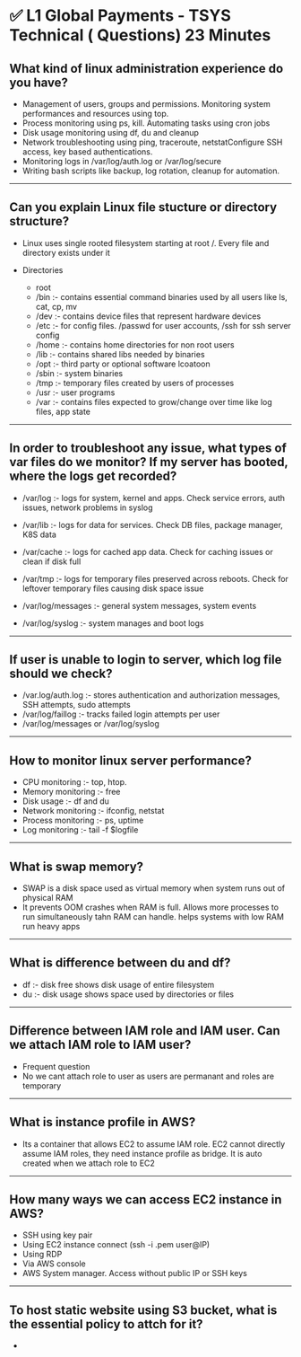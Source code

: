 # ✅ L1 Global Payments - TSYS Technical ( Questions) 23 Minutes

What kind of linux administration experience do you have?
-
- Management of users, groups and permissions. Monitoring system performances and resources using top.
- Process monitoring using ps, kill. Automating tasks using cron jobs
- Disk usage monitoring using df, du and cleanup
- Network troubleshooting using ping, traceroute, netstatConfigure SSH access, key based authentications.
- Monitoring logs in /var/log/auth.log or /var/log/secure
- Writing bash scripts like backup, log rotation, cleanup for automation.

----------------------------------------------

Can you explain Linux file stucture or directory structure?
-
- Linux uses single rooted filesystem starting at root /. Every file and directory exists under it

- Directories
  - root
  - /bin :- contains essential command binaries used by all users like ls, cat, cp, mv
  - /dev :- contains device files that represent hardware devices
  - /etc :- for config files. /passwd for user accounts, /ssh for ssh server config
  - /home :- contains home directories for non root users
  - /lib :- contains shared libs needed by binaries
  - /opt :- third party or optional software lcoatoon
  - /sbin :- system binaries
  - /tmp :- temporary files created by users of processes
  - /usr :- user programs
  - /var :- contains files expected to grow/change over time like log files, app state
 
----------------------------------------------

In order to troubleshoot any issue, what types of var files do we monitor? If my server has booted, where the logs get recorded?
-
- /var/log :- logs for system, kernel and apps. Check service errors, auth issues, network problems in syslog
- /var/lib :- logs for data for services. Check DB files, package manager, K8S data
- /var/cache :- logs for cached app data. Check for caching issues or clean if disk full
- /var/tmp :- logs for temporary files preserved across reboots. Check for leftover temporary files causing disk space issue

- /var/log/messages :- general system messages, system events
- /var/log/syslog :- system manages and boot logs

----------------------------------------------

If user is unable to login to server, which log file should we check?
-
- /var.log/auth.log :- stores authentication and authorization messages, SSH attempts, sudo attempts
- /var/log/faillog :- tracks failed login attempts per user
- /var/log/messages or /var/log/syslog

----------------------------------------------

How to monitor linux server performance?
-
- CPU monitoring :- top, htop.
- Memory monitoring :- free
- Disk usage :- df and du
- Network monitoring :- ifconfig, netstat
- Process monitoring :- ps, uptime
- Log monitoring :- tail -f $logfile

----------------------------------------------

What is swap memory?
-
- SWAP is a disk space used as virtual memory when system runs out of physical RAM
- It prevents OOM crashes when RAM is full. Allows more processes to run simultaneously tahn RAM can handle. helps systems with low RAM run heavy apps

----------------------------------------------

What is difference between du and df?
-
- df :- disk free shows disk usage of entire filesystem
- du :- disk usage shows space used by directories or files

----------------------------------------------

Difference between IAM role and IAM user. Can we attach IAM role to IAM user?
- 
- Frequent question
- No we cant attach role to user as users are permanant and roles are temporary

----------------------------------------------

What is instance profile in AWS?
-
- Its a container that allows EC2 to assume IAM role. EC2 cannot directly assume IAM roles, they need instance profile as bridge. It is auto created when we attach role to EC2

----------------------------------------------

How many ways we can access EC2 instance in AWS?
-
- SSH using key pair
- Using EC2 instance connect (ssh -i .pem user@IP)
- Using RDP
- Via AWS console
- AWS System manager. Access without public IP or SSH keys

----------------------------------------------

To host static website using S3 bucket, what is the essential policy to attch for it?
-
- 



